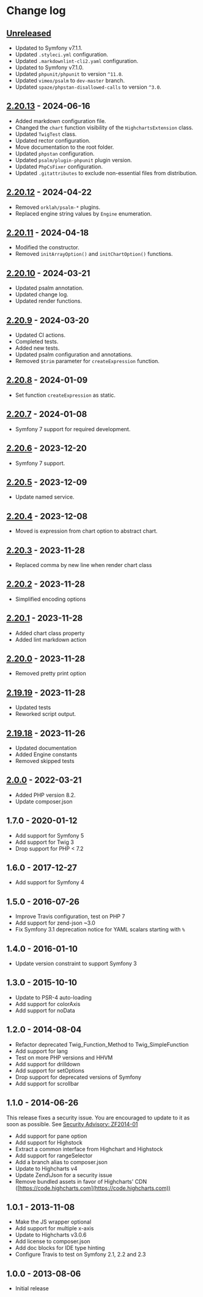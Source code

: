 # Change log

## [Unreleased]

- Updated to Symfony v7.1.1.
- Updated `.styleci.yml` configuration.
- Updated `.markdownlint-cli2.yaml` configuration.
- Updated to Symfony v7.1.0.
- Updated `phpunit/phpunit` to version `^11.0`.
- Updated `vimeo/psalm` to `dev-master` branch.
- Updated `spaze/phpstan-disallowed-calls` to version `^3.0`.

## [2.20.13] - 2024-06-16

- Added markdown configuration file.
- Changed the `chart` function visibility of the `HighchartsExtension` class.
- Updated `TwigTest` class.
- Updated rector configuration.
- Move documentation to the root folder.
- Updated `phpstan` configuration.
- Updated `psalm/plugin-phpunit` plugin version.
- Updated `PhpCsFixer` configuration.
- Updated `.gitattributes` to exclude non-essential files from distribution.

## [2.20.12] - 2024-04-22

- Removed `orklah/psalm-*` plugins.
- Replaced engine string values by `Engine` enumeration.

## [2.20.11] - 2024-04-18

- Modified the constructor.
- Removed `initArrayOption()` and `initChartOption()` functions.

## [2.20.10] - 2024-03-21

- Updated psalm annotation.
- Updated change log.
- Updated render functions.

## [2.20.9] - 2024-03-20

- Updated CI actions.
- Completed tests.
- Added new tests.
- Updated psalm configuration and annotations.
- Removed `$trim` parameter for `createExpression` function.

## [2.20.8] - 2024-01-09

- Set function `createExpression` as static.

## [2.20.7] - 2024-01-08

- Symfony 7 support for required development.

## [2.20.6] - 2023-12-20

- Symfony 7 support.

## [2.20.5] - 2023-12-09

- Update named service.

## [2.20.4] - 2023-12-08

- Moved is expression from chart option to abstract chart.

## [2.20.3] - 2023-11-28

- Replaced comma by new line when render chart class

## [2.20.2] - 2023-11-28

- Simplified encoding options

## [2.20.1] - 2023-11-28

- Added chart class property
- Added lint markdown action

## [2.20.0] - 2023-11-28

- Removed pretty print option

## [2.19.19] - 2023-11-28

- Updated tests
- Reworked script output.

## [2.19.18] - 2023-11-26

- Updated documentation
- Added Engine constants
- Removed skipped tests

## [2.0.0] - 2022-03-21

- Added PHP version 8.2.
- Update composer.json

## 1.7.0 - 2020-01-12

- Add support for Symfony 5
- Add support for Twig 3
- Drop support for PHP < 7.2

## 1.6.0 - 2017-12-27

- Add support for Symfony 4

## 1.5.0 - 2016-07-26

- Improve Travis configuration, test on PHP 7
- Add support for zend-json ~3.0
- Fix Symfony 3.1 deprecation notice for YAML scalars starting with `%`

## 1.4.0 - 2016-01-10

- Update version constraint to support Symfony 3

## 1.3.0 - 2015-10-10

- Update to PSR-4 auto-loading
- Add support for colorAxis
- Add support for noData

## 1.2.0 - 2014-08-04

- Refactor deprecated Twig_Function_Method to Twig_SimpleFunction
- Add support for lang
- Test on more PHP versions and HHVM
- Add support for drilldown
- Add support for setOptions
- Drop support for deprecated versions of Symfony
- Add support for scrollbar

## 1.1.0 - 2014-06-26

This release fixes a security issue. You are encouraged to update to it as soon
as possible. See [Security Advisory: ZF2014-01](https://framework.zend.com/security/advisory/ZF2014-01)

- Add support for pane option
- Add support for Highstock
- Extract a common interface from Highchart and Highstock
- Add support for rangeSelector
- Add a branch alias to composer.json
- Update to Highcharts v4
- Update Zend\Json for a security issue
- Remove bundled assets in favor of Highcharts' CDN ([https://code.highcharts.com](https://code.highcharts.com))

## 1.0.1 - 2013-11-08

- Make the JS wrapper optional
- Add support for multiple x-axis
- Update to Highcharts v3.0.6
- Add license to composer.json
- Add doc blocks for IDE type hinting
- Configure Travis to test on Symfony 2.1, 2.2 and 2.3

## 1.0.0 - 2013-08-06

- Initial release

[Unreleased]: https://github.com/laurentmuller/HighchartsBundle/compare/1.7...HEAD
[2.20.13]: https://github.com/laurentmuller/HighchartsBundle/compare/2.20.12...2.20.13
[2.20.12]: https://github.com/laurentmuller/HighchartsBundle/compare/2.20.11...2.20.12
[2.20.11]: https://github.com/laurentmuller/HighchartsBundle/compare/2.20.10...2.20.11
[2.20.10]: https://github.com/laurentmuller/HighchartsBundle/compare/2.20.9...2.20.10
[2.20.9]: https://github.com/laurentmuller/HighchartsBundle/compare/2.20.8...2.20.9
[2.20.8]: https://github.com/laurentmuller/HighchartsBundle/compare/2.20.7...2.20.8
[2.20.7]: https://github.com/laurentmuller/HighchartsBundle/compare/2.20.6...2.20.7
[2.20.6]: https://github.com/laurentmuller/HighchartsBundle/compare/2.20.5...2.20.6
[2.20.5]: https://github.com/laurentmuller/HighchartsBundle/compare/2.20.4...2.20.5
[2.20.4]: https://github.com/laurentmuller/HighchartsBundle/compare/2.20.3...2.20.4
[2.20.3]: https://github.com/laurentmuller/HighchartsBundle/compare/2.20.2...2.20.3
[2.20.2]: https://github.com/laurentmuller/HighchartsBundle/compare/2.20.1...2.20.2
[2.20.1]: https://github.com/laurentmuller/HighchartsBundle/compare/2.20.0...2.20.1
[2.20.0]: https://github.com/laurentmuller/HighchartsBundle/compare/2.19.19...2.20.0
[2.19.19]: https://github.com/laurentmuller/HighchartsBundle/compare/2.19.18...2.19.19
[2.19.18]: https://github.com/laurentmuller/HighchartsBundle/compare/2.0.0...2.19.18
[2.0.0]: https://github.com/laurentmuller/HighchartsBundle/compare/1.7...2.0.0
